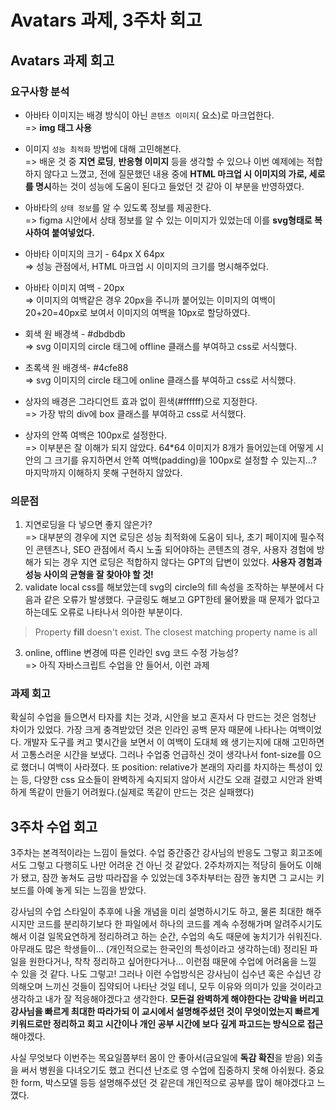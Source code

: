# Avatars 과제, 3주차 회고

## Avatars 과제 회고

### 요구사항 분석

- 아바타 이미지는 배경 방식이 아닌 `콘텐츠 이미지`(<img> 요소)로 마크업한다.  
=> **img 태그 사용**  

- 이미지 `성능 최적화` 방법에 대해 고민해본다.  
=> 배운 것 중 **지연 로딩**, **반응형 이미지** 등을 생각할 수 있으나 이번 예제에는 적합하지 않다고 느꼈고, 전에 질문했던 내용 중에 **HTML 마크업 시 이미지의 가로, 세로를 명시**하는 것이 성능에 도움이 된다고 들었던 것 같아 이 부분을 반영하였다.  

- 아바타의 `상태 정보`를 알 수 있도록 정보를 제공한다.  
=> figma 시안에서 상태 정보를 알 수 있는 이미지가 있었는데 이를 **svg형태로 복사하여 붙여넣었다.**  

- 아바타 이미지의 크기 - 64px X 64px  
=> 성능 관점에서, HTML 마크업 시 이미지의 크기를 명시해주었다.

- 아바타 이미지 여백 - 20px  
=> 이미지의 여백같은 경우 20px을 주니까 붙어있는 이미지의 여백이 20+20=40px로 보여서 이미지의 여백을 10px로 할당하였다.  

- 회색 원 배경색 - #dbdbdb  
=> svg 이미지의 circle 태그에 offline 클래스를 부여하고 css로 서식했다.  

- 초록색 원 배경색- #4cfe88  
=> svg 이미지의 circle 태그에 online 클래스를 부여하고 css로 서식했다.  

- 상자의 배경은 그라디언트 효과 없이 흰색(#ffffff)으로 지정한다.  
=> 가장 밖의 div에 box 클래스를 부여하고 css로 서식했다.

- 상자의 안쪽 여백은 100px로 설정한다.  
=> 이부분은 잘 이해가 되지 않았다. 64*64 이미지가 8개가 들어있는데 어떻게 시안의 그 크기를 유지하면서 안쪽 여백(padding)을 100px로 설정할 수 있는지...? 마지막까지 이해하지 못해 구현하지 않았다.

### 의문점

1. 지연로딩을 다 넣으면 좋지 않은가?  
=> 대부분의 경우에 지연 로딩은 성능 최적화에 도움이 되나, 초기 페이지에 필수적인 콘텐츠나, SEO 관점에서 즉시 노출 되어야하는 콘텐츠의 경우, 사용자 경험에 방해가 되는 경우 지연 로딩은 적합하지 않다는 GPT의 답변이 있었다. **사용자 경험과 성능 사이의 균형을 잘 찾아야 할 것!**
2. validate local css를 해보았는데 svg의 circle의 fill 속성을 조작하는 부분에서 다음과 같은 오류가 발생했다. 구글링도 해보고 GPT한테 물어봤을 때 문제가 없다고 하는데도 오류로 나타나서 의아한 부분이다.
> Property **fill** doesn't exist. The closest matching property name is all
3. online, offline 변경에 따른 인라인 svg 코드 수정 가능성?  
=> 아직 자바스크립트 수업을 안 들어서, 이런 과제

### 과제 회고

확실히 수업을 들으면서 타자를 치는 것과, 시안을 보고 혼자서 다 만드는 것은 엄청난 차이가 있었다. 가장 크게 충격받았던 것은 인라인 공백 문자 때문에 나타나는 여백이었다. 개발자 도구를 켜고 몇시간을 보면서 이 여백이 도대체 왜 생기는지에 대해 고민하면서 고통스러운 시간을 보냈다. 그러나 수업중 언급하신 것이 생각나서 font-size를 0으로 했더니 여백이 사라졌다. 또 position: relative가 본래의 자리를 차지하는 특성이 있는 등, 다양한 css 요소들이 완벽하게 숙지되지 않아서 시간도 오래 걸렸고 시안과 완벽하게 똑같이 만들기 어려웠다.(실제로 똑같이 만드는 것은 실패했다)

## 3주차 수업 회고

3주차는 본격적이라는 느낌이 들었다. 수업 중간중간 강사님의 반응도 그렇고 회고조에서도 그렇고 다행히도 나만 어려운 건 아닌 것 같았다. 2주차까지는 적당히 들어도 이해가 됐고, 잠깐 놓쳐도 금방 따라잡을 수 있었는데 3주차부터는 잠깐 놓치면 그 교시는 키보드를 아예 놓게 되는 느낌을 받았다.

강사님의 수업 스타일이 추후에 나올 개념을 미리 설명하시기도 하고, 물론 최대한 해주시지만 코드를 분리하기보다 한 파일에서 하나의 코드를 계속 수정해가며 알려주시기도 해서 이걸 일목요연하게 정리하려고 하는 순간, 수업의 속도 때문에 놓치기가 쉬워진다. 아무래도 많은 학생들이... (개인적으로는 한국인의 특성이라고 생각하는데) 정리된 파일을 원한다거나, 착착 정리하고 싶어한다거나... 이런점 때문에 수업에 어려움을 느낄 수 있을 것 같다. 나도 그렇고! 그러나 이런 수업방식은 강사님이 십수년 혹은 수십년 강의해오며 느끼신 것들이 집약되어 나타난 것일 테니, 모두 이유와 의미가 있을 것이라고 생각하고 내가 잘 적응해야겠다고 생각한다. **모든걸 완벽하게 해야한다는 강박을 버리고 강사님을 빠르게 최대한 따라가되 이 교시에서 설명해주셨던 것이 무엇이었는지 빠르게 키워드로만 정리하고 회고 시간이나 개인 공부 시간에 보다 깊게 파고드는 방식으로 접근**해야겠다.

사실 무엇보다 이번주는 목요일쯤부터 몸이 안 좋아서(금요일에 **독감 확진**을 받음) 외출을 써서 병원을 다녀오기도 했고 컨디션 난조로 영 수업에 집중하지 못해 아쉬웠다. 중요한 form, 박스모델 등등 설명해주셨던 것 같은데 개인적으로 공부를 많이 해야겠다고 느꼈다.
